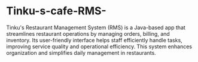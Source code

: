 # Tinku-s-cafe-RMS-
 Tinku's Restaurant Management System (RMS) is a Java-based app that streamlines restaurant operations by managing orders, billing, and inventory. Its user-friendly interface helps staff efficiently handle tasks, improving service quality and operational efficiency. This system enhances organization and simplifies daily management in restaurants.
